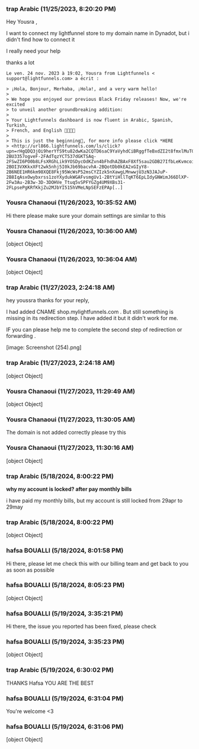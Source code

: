 ### trap Arabic (11/25/2023, 8:20:20 PM)

Hey Yousra ,

I want to connect my lightfunnel store to my domain name in Dynadot, but i
didn't find how to connect it

I really need your help

thanks a lot

```
Le ven. 24 nov. 2023 à 19:02, Yousra from Lightfunnels < support@lightfunnels.com> a écrit :

> ¡Hola, Bonjour, Merhaba, ¡Hola!, and a very warm hello!
>
> We hope you enjoyed our previous Black Friday releases! Now, we're excited
> to unveil another groundbreaking addition:
>
> Your Lightfunnels dashboard is now fluent in Arabic, Spanish, Turkish,
> French, and English 🥳️🥳️🥳️🥳️
>
> This is just the beginning👀, for more info please click *HERE
> <http://url866.lightfunnels.com/ls/click?upn=rHgQDQ3jOi9herYfS9tu82dwKa2CQTD6saC9YaVyhdCiBRggfTeBxdZI2t8fmxlMuTGiQiwpIxAv89B9MDs8wt9yuQwFK4yqgAVKFrFsQZhuJ-2BU3357ogveF-2FAdTqzYCT537dGKTSAq-2FSwZI6PO0b8LFsXRGhLik9YOSDycOdKZvn4bFhdhAZBAxF8Xf5sau2GDB27IfbLeKvmcoiUS8dHaLs5JyxyNC-2BOI3VXKkxXFt2wk5nhj5I0kJb69bacvhA-2BQotDb0kEA2xGIyY8-2B6NEE1HR6km98XQE8Fkj95WcWsP52msCYZIzk5nXawgLMnwwjU3zN3JAJuP-2B8IqAsxOwybxrss1zoYXydukWGAFvsmgUv1-2BtYiHllTqKT6EpLIdyGNWimJ66DlXP-2Fw3Au-2B3w-3D-3DOHVe_Ttuq5vSPFYGZg4UM9XBs31-2FLpsePgKRfKkjZu2MJbYI515hVMeLNpSEFzEPAp[..]
```

### Yousra Chanaoui (11/26/2023, 10:35:52 AM)

Hi there please make sure your domain settings are similar to this

### Yousra Chanaoui (11/26/2023, 10:36:00 AM)

[object Object]

### Yousra Chanaoui (11/26/2023, 10:36:04 AM)

[object Object]

### trap Arabic (11/27/2023, 2:24:18 AM)

hey youssra thanks for your reply,

I had added CNAME shop.mylightfunnels.com . But still something is missing
in its redirection step. I have added it but it didn't work for me.

IF you can please help me to complete the second step of redirection or
forwarding .

[image: Screenshot (254).png]

### trap Arabic (11/27/2023, 2:24:18 AM)

[object Object]

### Yousra Chanaoui (11/27/2023, 11:29:49 AM)

[object Object]

### Yousra Chanaoui (11/27/2023, 11:30:05 AM)

The domain is not added correctly please try this

### Yousra Chanaoui (11/27/2023, 11:30:16 AM)

[object Object]

### trap Arabic (5/18/2024, 8:00:22 PM)

**why my account is locked? after pay monthly bills**

i have paid my monthly bills, but my account is still locked
from 29apr to 29may

### trap Arabic (5/18/2024, 8:00:22 PM)

[object Object]

### hafsa BOUALLI (5/18/2024, 8:01:58 PM)

Hi there, 
please let me check this with our billing team and get back to you as soon as possible

### hafsa BOUALLI (5/18/2024, 8:05:23 PM)

[object Object]

### hafsa BOUALLI (5/19/2024, 3:35:21 PM)

Hi there, 
the issue you reported has been fixed, please check

### hafsa BOUALLI (5/19/2024, 3:35:23 PM)

[object Object]

### trap Arabic (5/19/2024, 6:30:02 PM)

THANKS Hafsa YOU ARE THE BEST

### hafsa BOUALLI (5/19/2024, 6:31:04 PM)

You're welcome <3

### hafsa BOUALLI (5/19/2024, 6:31:06 PM)

[object Object]
